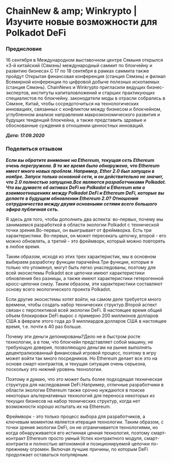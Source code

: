 # ChainNew & amp; Winkrypto | Изучите новые возможности для Polkadot DeFi

### Предисловие
16 сентября в Международном выставочном центре Сямыня открылся «3-й китайский (Сямэнь) международный саммит по блокчейну и развитию бизнеса».С 17 по 18 сентября в рамках саммита также пройдут Открытая финансовая конференция (станция Сямэнь) и филиал Всемирной конференции по цифровой добыче полезных ископаемых (станция Сямэнь). ChainNews и Winkrypto пригласили ведущих бизнес-экспертов, институты капиталовложений и старших практикующих специалистов по блокчейну. законодатели моды в отрасли собрались в Сямэне, Китай, чтобы сосредоточиться на технологических инновациях, связанных с конфликтом между бизнесом и блокчейном, углубленном анализе направления макроэкономического развития и будущих тенденций блокчейна, а также представить здравые и обоснованные суждения в отношении ценностных инноваций.

***Дата: 17.09.2020***

### Поделиться отзывом

***Если вы обратите внимание на Ethereum, текущая сеть Ethereum очень перегружена. В то же время было обнаружено, что Ethereum имеет много новых проблем. Например, Ether 2.0 был запущен в ноябре. Запуск только основной сети, и он действительно не значит, что 2.0 полностью запущена.Все являются разработчиками Polkadot. Что вы думаете об активах DeFi на Polkadot и Ethereum или о взаимоотношениях между Polkadot DeFi и Ethereum DeFi, которые вы делаете в будущем обновлении Ethereum 2.0? Отношения сотрудничества между двумя основными сетями всего большого эфира публичная сеть.***

Я здесь для того, чтобы дополнить два аспекта: во-первых, почему мы занимаемся разработкой в ​​области экологии Polkadot с технической точки зрения.Во-первых, он выигрывает от фреймворка. Есть три характеристики. Во-первых, он может пересекать цепочку, второй - его можно обновлять, а третий - это фреймворк, который можно повторять в любое время.

Таким образом, исходя из этих трех характеристик, мы в основном выбираем разработку функции парачейна.Три функции, которые я только что упомянул, могут быть легко унаследованы, поэтому для всей экосистемы Polkadot все цепочки имеют характеристики обновления без разницы, а также имеют характеристики гетерогенной кросс-цепочки снизу. Таким образом, эти характеристики составляют основу всего экологического проекта Polkadot.

Если другие экосистемы хотят войти, на самом деле требуется много времени, чтобы создать набор технических структур.Второй аспект связан с перспективой всей экологии DeFi. В настоящее время общий объем блокировки DeFi вырос с примерно 200 миллионов долларов США в феврале этого года до 9 миллиардов долларов США в настоящее время, т.е. почти в 40 раз больше.

Почему эти деньги депонированы?Дело не в быстром росте технологии, а в том, что блокчейн представляет собой машину, не требующую доверия, позволяющую деньгам на рынке выполнять децентрализованный финансовый игровой процесс, поэтому в игру может войти так много посредников. Но Ethereum делает все это на основе смарт-контрактов, и текущая ситуация очень серьезна, поскольку это нижний уровень технологии.

Поэтому я думаю, что это может быть более подходящая техническая структура для наследования DeFi.Например, отличные разработчики в области экологии Ethereum также срочно нуждаются в поиске некоторых альтернативных технологий для переноса некоторых из текущих бизнесов на набор технических структур, когда нет возможности хорошо испытать их на Ethereum.

Фреймворк - это только процесс выбора для разработчиков, а ключевым моментом является итерация технологии. Таким образом, с точки зрения экологии DeFi, он не ограничивается технологиями, но когда обнаруживается его истинная ценная технология, поэтому смарт-контракт Ethereum просто умный Успех контрактного модуля, смарт-контракта и полностью автономной и позиционируемой цепочки по-прежнему огромен. Включая лучшие причины, по которым DeFi продолжает оставаться популярным.

